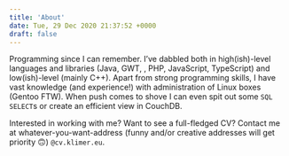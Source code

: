 ```yaml
---
title: 'About'
date: Tue, 29 Dec 2020 21:37:52 +0000
draft: false
---
```


Programming since I can remember. I’ve dabbled both in high(ish)-level languages and libraries (Java, GWT, , PHP, JavaScript, TypeScript) and low(ish)-level (mainly C++). Apart from strong programming skills, I have vast knowledge (and experience!) with administration of Linux boxes (Gentoo FTW). When push comes to shove I can even spit out some `SQL SELECT`s or create an efficient view in CouchDB.

Interested in working with me? Want to see a full-fledged CV? Contact me at whatever-you-want-address (funny and/or creative addresses will get priority 🙃) `@cv.klimer.eu`.